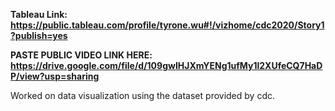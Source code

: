 
**Tableau Link: https://public.tableau.com/profile/tyrone.wu#!/vizhome/cdc2020/Story1?publish=yes**

**PASTE PUBLIC VIDEO LINK HERE: https://drive.google.com/file/d/109gwIHJXmYENg1ufMy1l2XUfeCQ7HaDP/view?usp=sharing**

 Worked on data visualization using the dataset provided by cdc.

